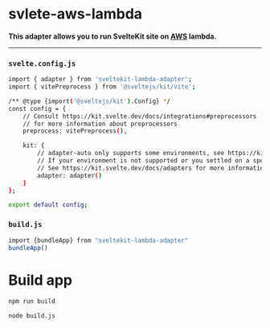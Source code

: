 # svlete-aws-lambda

**This adapter allows you to run  SvelteKit site on  [AWS](https://aws.amazon.com) lambda.**

---

### `svelte.config.js`

```bash
import { adapter } from 'sveltekit-lambda-adapter';
import { vitePreprocess } from '@sveltejs/kit/vite';

/** @type {import('@sveltejs/kit').Config} */
const config = {
	// Consult https://kit.svelte.dev/docs/integrations#preprocessors
	// for more information about preprocessors
	preprocess: vitePreprocess(),

	kit: {
		// adapter-auto only supports some environments, see https://kit.svelte.dev/docs/adapter-auto for a list.
		// If your environment is not supported or you settled on a specific environment, switch out the adapter.
		// See https://kit.svelte.dev/docs/adapters for more information about adapters.
		adapter: adapter()
	}
};

export default config;
```

### `build.js`

```bash
import {bundleApp} from "sveltekit-lambda-adapter"
bundleApp()
```

# Build app

```bash
npm run build
```

```bash
node build.js
```